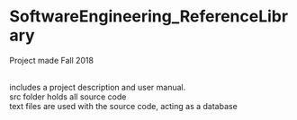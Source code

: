 # SoftwareEngineering_ReferenceLibrary
Project made Fall 2018

<br>includes a project description and user manual.
<br>src folder holds all source code
<br>text files are used with the source code, acting as a database
